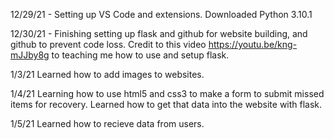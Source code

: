 12/29/21 - Setting up VS Code and extensions. Downloaded Python 3.10.1

12/30/21 - Finishing setting up flask and github for website building, and github to prevent code loss. 
Credit to this video https://youtu.be/kng-mJJby8g to teaching me how to use and setup flask.

1/3/21 Learned how to add images to websites.

1/4/21 Learning how to use html5 and css3 to make a form to submit missed items for recovery. Learned how to get that data into the website with flask.

1/5/21 Learned how to recieve data from users.
